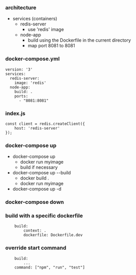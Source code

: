 ### architecture
- services (containers)
  - redis-server
    - use 'redis' image
  - node-app
    - build using the Dockerfile in the current directory
    - map port 8081 to 8081

### docker-compose.yml
```
version: '3'
services:
  redis-server:
    image: 'redis'
  node-app:
    build: .
    ports:
      - "8081:8081"
```

### index.js
```
const client = redis.createClient({
    host: 'redis-server'
});
```

### docker-compose up
- docker-compose up
  - docker run myimage
  - build if necessary
- docker-compose up --build
  - docker build .
  - docker run myimage
- docker-compose up -d

### docker-compose down

### build with a specific dockerfile
```
    build:
        context: .
        dockerfile: Dockerfile.dev
```

### override start command
```
    build:
        ...
    command: ["npm", "run", "test"]
```